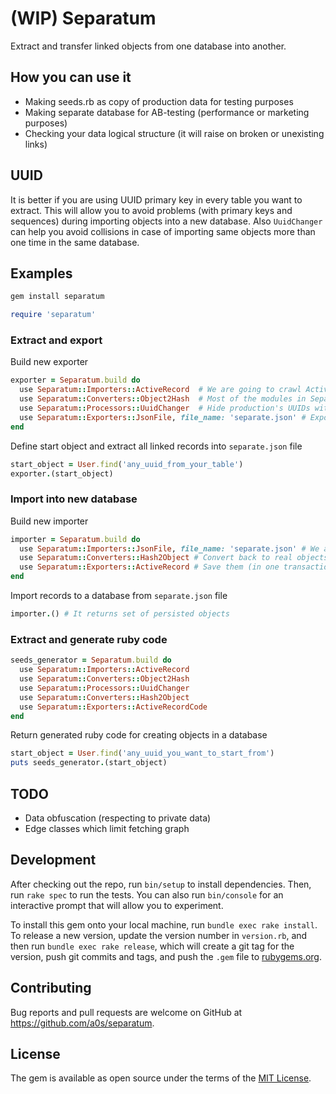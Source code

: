 # (WIP) Separatum

Extract and transfer linked objects from one database into another.

## How you can use it

- Making seeds.rb as copy of production data for testing purposes
- Making separate database for AB-testing (performance or marketing purposes)
- Checking your data logical structure (it will raise on broken or unexisting links)

## UUID

It is better if you are using UUID primary key in every table you want to extract.
This will allow you to avoid problems (with primary keys and sequences) during importing objects into a new database.
Also `UuidChanger` can help you avoid collisions in case of importing same objects more than one time in the same database.

## Examples

```bash
gem install separatum
```

```ruby
require 'separatum'
```

### Extract and export

Build new exporter

```ruby
exporter = Separatum.build do
  use Separatum::Importers::ActiveRecord  # We are going to crawl ActiveRecord objects
  use Separatum::Converters::Object2Hash  # Most of the modules in Separatum is working with Hash-form of objects
  use Separatum::Processors::UuidChanger  # Hide production's UUIDs with no broken links 
  use Separatum::Exporters::JsonFile, file_name: 'separate.json' # Export object to json file                                      
end
```

Define start object and extract all linked records into `separate.json` file

```ruby
start_object = User.find('any_uuid_from_your_table')
exporter.(start_object)
```

### Import into new database

Build new importer

```ruby
importer = Separatum.build do
  use Separatum::Importers::JsonFile, file_name: 'separate.json' # We are going to import hashed objects from separate.json
  use Separatum::Converters::Hash2Object # Convert back to real objects (not persisted)
  use Separatum::Exporters::ActiveRecord # Save them (in one transaction for all objects in set)
end
```

Import records to a database from `separate.json` file

```ruby
importer.() # It returns set of persisted objects
```

### Extract and generate ruby code

```ruby
seeds_generator = Separatum.build do
  use Separatum::Importers::ActiveRecord
  use Separatum::Converters::Object2Hash
  use Separatum::Processors::UuidChanger
  use Separatum::Converters::Hash2Object
  use Separatum::Exporters::ActiveRecordCode
end

```

Return generated ruby code for creating objects in a database

```ruby
start_object = User.find('any_uuid_you_want_to_start_from')
puts seeds_generator.(start_object)
```

## TODO

- Data obfuscation (respecting to private data)
- Edge classes which limit fetching graph

## Development

After checking out the repo, run `bin/setup` to install dependencies. Then, run `rake spec` to run the tests. You can also run `bin/console` for an interactive prompt that will allow you to experiment.

To install this gem onto your local machine, run `bundle exec rake install`. To release a new version, update the version number in `version.rb`, and then run `bundle exec rake release`, which will create a git tag for the version, push git commits and tags, and push the `.gem` file to [rubygems.org](https://rubygems.org).

## Contributing

Bug reports and pull requests are welcome on GitHub at https://github.com/a0s/separatum.

## License

The gem is available as open source under the terms of the [MIT License](https://opensource.org/licenses/MIT).

